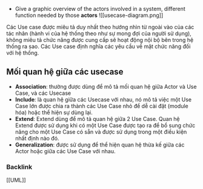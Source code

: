 - Give a graphic overview of the actors involved in a system, different function needed by those **actors**
![[usecase-diagram.png]]

Các Use case được miêu tả duy nhất theo hướng nhìn từ ngoài vào của các tác nhân (hành vi của hệ thống theo như sự mong đợi của người sử dụng), không miêu tả chức năng được cung cấp sẽ hoạt động nội bộ bên trong hệ thống ra sao. Các Use case định nghĩa các yêu cầu về mặt chức năng đối với hệ thống.

## Mối quan hệ giữa các usecase
- **Association**: thường được dùng để mô tả mối quan hệ giữa Actor và Use Case, và các Usecase
- **Include**: là quan hệ giữa các Usecase với nhau, nó mô tả việc một Use Case lớn được chia ra thành các Use Case nhỏ để dễ cài đặt (module hóa) hoặc thể hiện sự dùng lại.
- **Extend**: Extend dùng để mô tả quan hệ giữa 2 Use Case. Quan hệ Extend được sử dụng khi có một Use Case được tạo ra để bổ sung chức năng cho một Use Case có sẵn và được sử dụng trong một điều kiện nhất định nào đó.
- **Generalization**: được sử dụng để thể hiện quan hệ thừa kế giữa các Actor hoặc giữa các Use Case với nhau.



### Backlink
[[UML]]